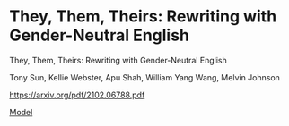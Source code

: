 # They, Them, Theirs: Rewriting with Gender-Neutral English

They, Them, Theirs: Rewriting with Gender-Neutral English

Tony Sun, Kellie Webster, Apu Shah, William Yang Wang, Melvin Johnson

https://arxiv.org/pdf/2102.06788.pdf

[Model](https://drive.google.com/drive/folders/1XEn3FjweAhUt_cyEbB849vSvgF3iA7AK?usp=sharing)
